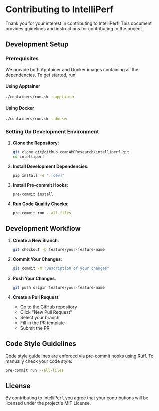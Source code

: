 <!--
MIT License

Copyright (c) 2025 Advanced Micro Devices, Inc. All Rights Reserved.

Permission is hereby granted, free of charge, to any person obtaining a copy
of this software and associated documentation files (the "Software"), to deal
in the Software without restriction, including without limitation the rights
to use, copy, modify, merge, publish, distribute, sublicense, and/or sell
copies of the Software, and to permit persons to whom the Software is
furnished to do so, subject to the following conditions:

The above copyright notice and this permission notice shall be included in all
copies or substantial portions of the Software.

THE SOFTWARE IS PROVIDED "AS IS", WITHOUT WARRANTY OF ANY KIND, EXPRESS OR
IMPLIED, INCLUDING BUT NOT LIMITED TO THE WARRANTIES OF MERCHANTABILITY,
FITNESS FOR A PARTICULAR PURPOSE AND NONINFRINGEMENT. IN NO EVENT SHALL THE
AUTHORS OR COPYRIGHT HOLDERS BE LIABLE FOR ANY CLAIM, DAMAGES OR OTHER
LIABILITY, WHETHER IN AN ACTION OF CONTRACT, TORT OR OTHERWISE, ARISING FROM,
OUT OF OR IN CONNECTION WITH THE SOFTWARE OR THE USE OR OTHER DEALINGS IN THE
SOFTWARE.
-->

# Contributing to IntelliPerf

Thank you for your interest in contributing to IntelliPerf! This document provides guidelines and instructions for contributing to the project.

## Development Setup

### Prerequisites

We provide both Apptainer and Docker images containing all the dependencies. To get started, run:

#### Using Apptainer

```bash
./containers/run.sh --apptainer
```

#### Using Docker
```bash
./containers/run.sh --docker
```

### Setting Up Development Environment

1. **Clone the Repository**:
   ```bash
   git clone git@github.com:AMDResearch/intelliperf.git
   cd intelliperf
   ```

2. **Install Development Dependencies**:
   ```bash
   pip install -e ".[dev]"
   ```

3. **Install Pre-commit Hooks**:
   ```bash
   pre-commit install
   ```

4. **Run Code Quality Checks**:
   ```bash
   pre-commit run --all-files
   ```

## Development Workflow

1. **Create a New Branch**:
   ```bash
   git checkout -b feature/your-feature-name
   ```
2. **Commit Your Changes**:
   ```bash
   git commit -m "Description of your changes"
   ```

3. **Push Your Changes**:
   ```bash
   git push origin feature/your-feature-name
   ```

4. **Create a Pull Request**:
   - Go to the GitHub repository
   - Click "New Pull Request"
   - Select your branch
   - Fill in the PR template
   - Submit the PR

## Code Style Guidelines

Code style guidelines are enforced via pre-commit hooks using Ruff. To manually check your code style:

```bash
pre-commit run --all-files
```

## License

By contributing to IntelliPerf, you agree that your contributions will be licensed under the project's MIT License. 